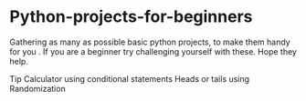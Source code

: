 # Python-projects-for-beginners
Gathering as many as possible basic python projects, to make them handy for you . If you are a beginner try challenging yourself with these. Hope they help.

Tip Calculator using conditional statements
Heads or tails using Randomization
